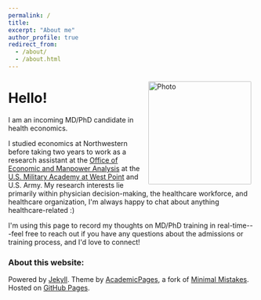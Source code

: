 ```yaml
---
permalink: /
title:
excerpt: "About me"
author_profile: true
redirect_from:
  - /about/
  - /about.html
---
```


<img align="right" src="https://anikan314.github.io/images/nerella_headshot.jpg" alt="Photo" style="width: 210px; border-radius: 10px; padding: 8px 8px 8px 8px"/>

# Hello!

I am an incoming MD/PhD candidate in health economics. 

I studied economics at Northwestern before taking two years to work as a research assistant at the [Office of Economic and Manpower Analysis](https://oema.army.mil) at the [U.S. Military Academy at West Point](https://www.westpoint.edu/) and U.S. Army. My research interests lie primarily within physician decision-making, the healthcare workforce, and healthcare organization, I'm always happy to chat about anything healthcare-related :)

I'm using this page to record my thoughts on MD/PhD training in real-time---feel free to reach out if you have any questions about the admissions or training process, and I'd love to connect!

### About this website:
Powered by [Jekyll](http://jekyllrb.com). Theme by [AcademicPages](https://github.com/academicpages/academicpages.github.io), a fork of [Minimal Mistakes](https://mademistakes.com/work/minimal-mistakes-jekyll-theme/). Hosted on [GitHub Pages](https://pages.github.com/).

<!-- Powered by <a href="http://jekyllrb.com" rel="nofollow">Jekyll</a> &amp; <a href="https://github.com/academicpages/academicpages.github.io">AcademicPages</a>, a fork of <a href="https://mademistakes.com/work/minimal-mistakes-jekyll-theme/" rel="nofollow">Minimal Mistakes</a>. Hosted on GitHub Pages. -->
